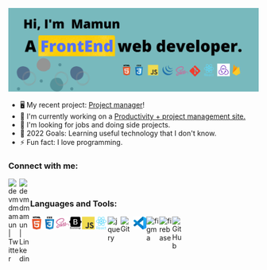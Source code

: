 ![Banner](./img/banner.png)

- 🖥️ My recent project: [Project manager][project]!
- 👷 I'm currently working on a [Productivity + project management site.](https://sociallig.netlify.app)
- 🏫 I'm looking for jobs and doing side projects.
- 🥅 2022 Goals: Learning useful technology that I don't know.
- ⚡ Fun fact: I love programming.

### Connect with me:

<!-- [<img align="left" alt="devmdmamun.com" width="22px" src="https://devmdmamun.com/favicon.ico" />][website] Updating website -->
[<img align="left" alt="devmdmamun | Twitter" width="22px" src="https://raw.githubusercontent.com/rahuldkjain/github-profile-readme-generator/master/src/images/icons/Social/twitter.svg" />][twitter]
[<img align="left" alt="devmdmamun | Linkedin" width="22px" src="https://linkedin.com/favicon.ico" />](https://linkedin.com/in/devmdmamun)

<br />

### Languages and Tools:

[<img align="left" alt="HTML5" width="26px" src="https://raw.githubusercontent.com/github/explore/80688e429a7d4ef2fca1e82350fe8e3517d3494d/topics/html/html.png" />][website]
[<img align="left" alt="CSS3" width="26px" src="https://raw.githubusercontent.com/devicons/devicon/master/icons/css3/css3-original-wordmark.svg" />][website]
[<img align="left" alt="Sass" width="26px" src="https://raw.githubusercontent.com/github/explore/80688e429a7d4ef2fca1e82350fe8e3517d3494d/topics/sass/sass.png" />][website]
[<img align="left" alt="Bootstrap" width="26px" src="https://raw.githubusercontent.com/devicons/devicon/master/icons/bootstrap/bootstrap-plain-wordmark.svg" />][website]
[<img align="left" alt="JavaScript" width="26px" src="https://raw.githubusercontent.com/devicons/devicon/master/icons/javascript/javascript-original.svg" />][website]
[<img align="left" alt="React" width="26px" src="https://raw.githubusercontent.com/devicons/devicon/master/icons/react/react-original-wordmark.svg" />][website]
[<img align="left" alt="jquery" width="26px" src="https://jquery.com/favicon.ico" />][website]
[<img align="left" alt="Git" width="26px" src="https://www.vectorlogo.zone/logos/git-scm/git-scm-icon.svg" />][website]
[<img align="left" alt="Visual Studio Code" width="26px" src="https://raw.githubusercontent.com/github/explore/80688e429a7d4ef2fca1e82350fe8e3517d3494d/topics/visual-studio-code/visual-studio-code.png" />][website]
[<img align="left" alt="figma" width="26px" src="https://www.vectorlogo.zone/logos/figma/figma-icon.svg" />][website]
[<img align="left" alt="firebase" width="26px" src="https://www.vectorlogo.zone/logos/firebase/firebase-icon.svg" />][website]
[<img align="left" alt="GitHub" width="26px" src="https://github.githubassets.com/images/modules/site/icons/footer/github-mark.svg" />][website]

[website]: https://devmdmamun.com
[project]: https://proligz.web.app/
[twitter]: https://twitter.com/devmdmamun
